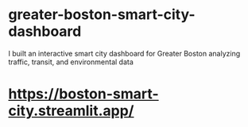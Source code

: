 # greater-boston-smart-city-dashboard
I built an interactive smart city dashboard for Greater Boston analyzing traffic, transit, and environmental data
#  https://boston-smart-city.streamlit.app/
